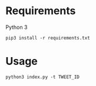 # Requirements
Python 3

`pip3 install -r requirements.txt`

# Usage

`python3 index.py -t TWEET_ID`